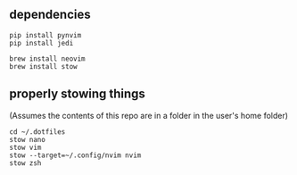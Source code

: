 ## dependencies

    pip install pynvim
    pip install jedi

    brew install neovim
    brew install stow

## properly stowing things
(Assumes the contents of this repo are in a folder in the user's home folder)

    cd ~/.dotfiles
    stow nano
    stow vim
    stow --target=~/.config/nvim nvim
    stow zsh
